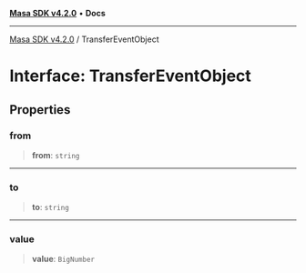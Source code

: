 [**Masa SDK v4.2.0**](../README.md) • **Docs**

***

[Masa SDK v4.2.0](../globals.md) / TransferEventObject

# Interface: TransferEventObject

## Properties

### from

> **from**: `string`

***

### to

> **to**: `string`

***

### value

> **value**: `BigNumber`
